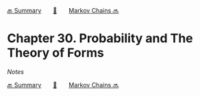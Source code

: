 [🔙 Summary][previous-chapter]&nbsp;&nbsp;&nbsp;&nbsp;&nbsp;&nbsp;&nbsp;[🏡][readme]&nbsp;&nbsp;&nbsp;&nbsp;&nbsp;&nbsp;&nbsp;[Markov Chains 🔜][upcoming-chapter]

# Chapter 30. Probability and The Theory of Forms

_Notes_

[🔙 Summary][previous-chapter]&nbsp;&nbsp;&nbsp;&nbsp;&nbsp;&nbsp;&nbsp;[🏡][readme]&nbsp;&nbsp;&nbsp;&nbsp;&nbsp;&nbsp;&nbsp;[Markov Chains 🔜][upcoming-chapter]

[readme]: README.md
[previous-chapter]: ch029-summary.md
[upcoming-chapter]: ch031-markov-chains.md